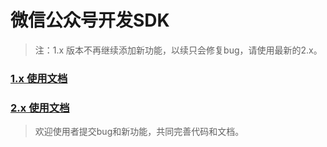 # 微信公众号开发SDK

>
> 注：1.x 版本不再继续添加新功能，以续只会修复bug，请使用最新的2.x。
>

### [1.x 使用文档](//github.com/cdcchen/wechat-client/wiki/1.x%20使用文档)
### [2.x 使用文档](//github.com/cdcchen/wechat-client/wiki)

>
> 欢迎使用者提交bug和新功能，共同完善代码和文档。
>

